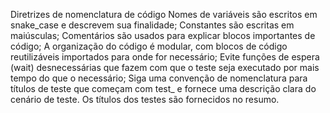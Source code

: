 Diretrizes de nomenclatura de código Nomes de variáveis são escritos em snake_case e descrevem sua finalidade; Constantes são escritas em maiúsculas; Comentários são usados para explicar blocos importantes de código; A organização do código é modular, com blocos de código reutilizáveis importados para onde for necessário; Evite funções de espera (wait) desnecessárias que fazem com que o teste seja executado por mais tempo do que o necessário; Siga uma convenção de nomenclatura para títulos de teste que começam com test_ e fornece uma descrição clara do cenário de teste. Os títulos dos testes são fornecidos no resumo.
